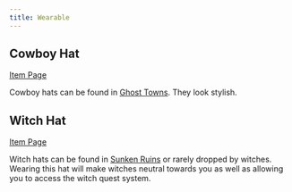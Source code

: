 ```yaml
---
title: Wearable
---
```


## Cowboy Hat  
[Item Page](../content/items/cowboy_hat)

Cowboy hats can be found in [Ghost Towns](../features/world#ghost-town). They look stylish.

## Witch Hat  
[Item Page](../content/items/witch_hat)

Witch hats can be found in [Sunken Ruins](../features/world#sunken-ruins) or rarely dropped by witches.  
Wearing this hat will make witches neutral towards you as well as allowing you to access the witch quest system.